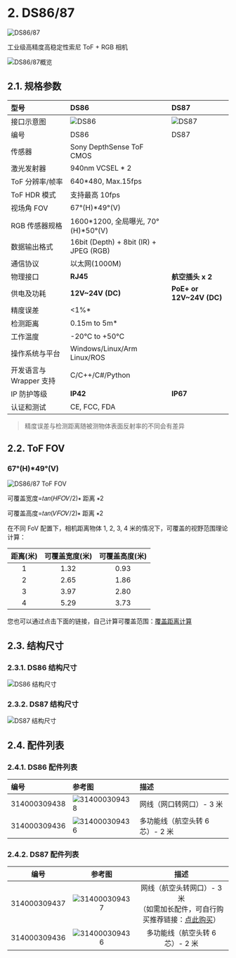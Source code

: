 # 2. DS86/87

![DS86/87](DS86,87-asserts/01.png)

工业级高精度高稳定性索尼 ToF + RGB 相机

![DS86/87概览](DS86,87-asserts/02.png)

## 2.1. 规格参数

| 型号                    | DS86                                 | DS87                    |
| :----------------------- | :----------------------------------- | :------------------------ |
| 接口示意图               |   ![DS86](DS86,87-asserts/03.png)            |   ![DS87](DS86,87-asserts/04.png) |
| 编号                    | DS86                                 | DS87                    |
| 传感器                  | Sony DepthSense ToF CMOS              |                         |
| 激光发射器              | 940nm VCSEL \* 2                       |                           |
| ToF 分辨率/帧率         | 640\*480, Max.15fps                    |                           |
| ToF HDR 模式            | 支持最高 10fps                         |                           |
| 视场角 FOV              | 67°(H)\*49°(V)                         |                           |
| RGB 传感器规格          | 1600\*1200, 全局曝光, 70°(H)\*50°(V)   |                           |
| 数据输出格式            | 16bit (Depth) + 8bit (IR) + JPEG (RGB) |                           |
| 通信协议                | 以太网(1000M)                          |                           |
| 物理接口                | **RJ45**                               | **航空插头 x 2**          |
| 供电及功耗              | **12V\~24V (DC)**                      | **PoE+ or 12V\~24V (DC)** |
| 精度误差                | <1%\*                                  |                           |
| 检测距离                | 0.15m to 5m\*                          |                           |
| 工作温度                | -20°C to +50°C                         |                           |
| 操作系统与平台          | Windows/Linux/Arm Linux/ROS             |                           |
| 开发语言与 Wrapper 支持    | C/C++/C#/Python                        |                           |
| IP 防护等级             | **IP42**                               | **IP67**                  |                        
| 认证和测试              | CE, FCC, FDA                           |                           |

> 精度误差与检测距离随被测物体表面反射率的不同会有差异

## 2.2. ToF FOV

### 67°(H)\*49°(V)

![DS86/87 ToF FOV](<DS86,87-asserts/05.png>)

可覆盖宽度=𝑡𝑎𝑛⁡(𝐻𝐹𝑂𝑉/2)∗ 距离 ∗2

可覆盖高度=𝑡𝑎𝑛⁡(𝑉𝐹𝑂𝑉/2)∗ 距离 ∗2

在不同 FoV 配置下，相机距离物体 1, 2, 3, 4 米的情况下，可覆盖的视野范围理论计算：

| 距离(米) | 可覆盖宽度(米) | 可覆盖高度(米) |
| :------: | :------------: | :------------: |
|    1     |      1.32      |      0.93      |
|    2     |      2.65      |      1.86      |
|    3     |      3.97      |      2.80      |
|    4     |      5.29      |      3.73      |

您也可以通过点击下面的链接，自己计算可覆盖范围：[覆盖距离计算](https://kdocs.cn/l/cscE8i366L3C)

## 2.3. 结构尺寸

### 2.3.1. DS86 结构尺寸

![DS86 结构尺寸](DS86,87-asserts/06.png)

### 2.3.2. DS87 结构尺寸

![DS87 结构尺寸](DS86,87-asserts/07.png)

## 2.4. 配件列表

### 2.4.1. DS86 配件列表

| 编号         | 参考图                                | 描述                            |
| :----------- | :------------------------------------ | :------------------------------ |
| 314000309438 | ![314000309438](NYX650,660-asserts/08.png) | 网线（网口转网口）- 3 米        |
| 314000309436 | ![314000309436](NYX650,660-asserts/09.png) | 多功能线（航空头转 6 芯）- 2 米 |

### 2.4.2. DS87 配件列表

| 编号         | 参考图                                | 描述                                                                                                                                                                    |
| :-----------: | :------------------------------------: | :----------------------------------------------------------------------------------------------------------------------------------------------------------------------: |
| 314000309437 | ![314000309437](NYX650,660-asserts/10.png) | 网线（航空头转网口）- 3 米</br>（如需加长配件，可自行购买推荐链接：[点此购买](https://detail.tmall.com/item.htm?abbucket=10&id=672591664076&ns=1&skuId=5016380930404)） |
| 314000309436 | ![314000309436](NYX650,660-asserts/11.png) | 多功能线（航空头转 6 芯）- 2 米                                                                                                                                         |
